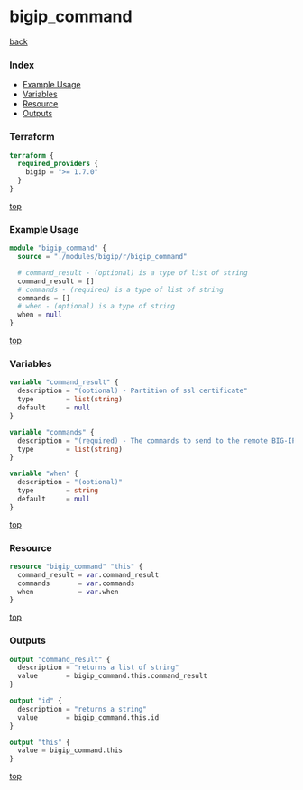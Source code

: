 # bigip_command

[back](../bigip.md)

### Index

- [Example Usage](#example-usage)
- [Variables](#variables)
- [Resource](#resource)
- [Outputs](#outputs)

### Terraform

```terraform
terraform {
  required_providers {
    bigip = ">= 1.7.0"
  }
}
```

[top](#index)

### Example Usage

```terraform
module "bigip_command" {
  source = "./modules/bigip/r/bigip_command"

  # command_result - (optional) is a type of list of string
  command_result = []
  # commands - (required) is a type of list of string
  commands = []
  # when - (optional) is a type of string
  when = null
}
```

[top](#index)

### Variables

```terraform
variable "command_result" {
  description = "(optional) - Partition of ssl certificate"
  type        = list(string)
  default     = null
}

variable "commands" {
  description = "(required) - The commands to send to the remote BIG-IP device over the configured provider"
  type        = list(string)
}

variable "when" {
  description = "(optional)"
  type        = string
  default     = null
}
```

[top](#index)

### Resource

```terraform
resource "bigip_command" "this" {
  command_result = var.command_result
  commands       = var.commands
  when           = var.when
}
```

[top](#index)

### Outputs

```terraform
output "command_result" {
  description = "returns a list of string"
  value       = bigip_command.this.command_result
}

output "id" {
  description = "returns a string"
  value       = bigip_command.this.id
}

output "this" {
  value = bigip_command.this
}
```

[top](#index)